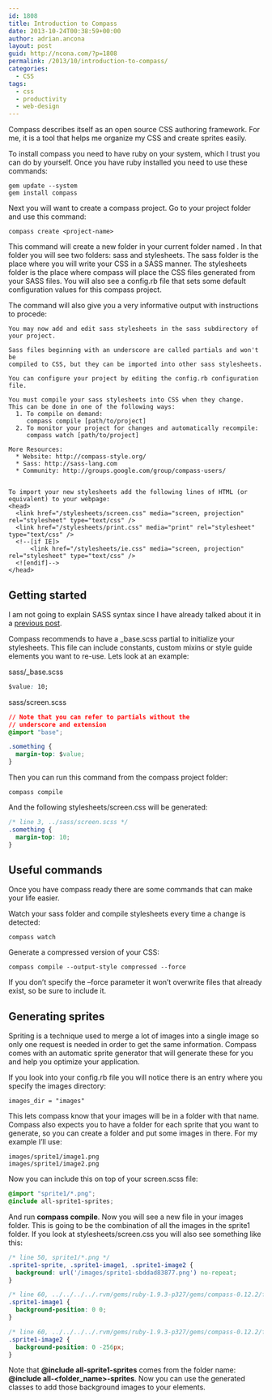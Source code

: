 ```yaml
---
id: 1808
title: Introduction to Compass
date: 2013-10-24T00:38:59+00:00
author: adrian.ancona
layout: post
guid: http://ncona.com/?p=1808
permalink: /2013/10/introduction-to-compass/
categories:
  - CSS
tags:
  - css
  - productivity
  - web-design
---
```

Compass describes itself as an open source CSS authoring framework. For me, it is a tool that helps me organize my CSS and create sprites easily.

To install compass you need to have ruby on your system, which I trust you can do by yourself. Once you have ruby installed you need to use these commands:

```
gem update --system
gem install compass
```

Next you will want to create a compass project. Go to your project folder and use this command:

```
compass create <project-name>
```

<!--more-->

This command will create a new folder in your current folder named <project-name>. In that folder you will see two folders: sass and stylesheets. The sass folder is the place where you will write your CSS in a SASS manner. The stylesheets folder is the place where compass will place the CSS files generated from your SASS files. You will also see a config.rb file that sets some default configuration values for this compass project.

The command will also give you a very informative output with instructions to procede:

```
You may now add and edit sass stylesheets in the sass subdirectory of your project.

Sass files beginning with an underscore are called partials and won't be
compiled to CSS, but they can be imported into other sass stylesheets.

You can configure your project by editing the config.rb configuration file.

You must compile your sass stylesheets into CSS when they change.
This can be done in one of the following ways:
  1. To compile on demand:
     compass compile [path/to/project]
  2. To monitor your project for changes and automatically recompile:
     compass watch [path/to/project]

More Resources:
  * Website: http://compass-style.org/
  * Sass: http://sass-lang.com
  * Community: http://groups.google.com/group/compass-users/


To import your new stylesheets add the following lines of HTML (or equivalent) to your webpage:
<head>
  <link href="/stylesheets/screen.css" media="screen, projection" rel="stylesheet" type="text/css" />
  <link href="/stylesheets/print.css" media="print" rel="stylesheet" type="text/css" />
  <!--[if IE]>
      <link href="/stylesheets/ie.css" media="screen, projection" rel="stylesheet" type="text/css" />
  <![endif]-->
</head>
```

## Getting started

I am not going to explain SASS syntax since I have already talked about it in a [previous post](http://ncona.com/2012/08/introduction-to-syntactically-awesome-stylesheets-sass/ "Introduction to Syntactically Awesome Stylesheets (SASS)").

Compass recommends to have a _base.scss partial to initialize your stylesheets. This file can include constants, custom mixins or style guide elements you want to re-use. Lets look at an example:

sass/_base.scss

```css
$value: 10;
```

sass/screen.scss

```css
// Note that you can refer to partials without the
// underscore and extension
@import "base";

.something {
  margin-top: $value;
}
```

Then you can run this command from the compass project folder:

```
compass compile
```

And the following stylesheets/screen.css will be generated:

```css
/* line 3, ../sass/screen.scss */
.something {
  margin-top: 10;
}
```

## Useful commands

Once you have compass ready there are some commands that can make your life easier.

Watch your sass folder and compile stylesheets every time a change is detected:

```
compass watch
```

Generate a compressed version of your CSS:

```
compass compile --output-style compressed --force
```

If you don&#8217;t specify the &#8211;force parameter it won&#8217;t overwrite files that already exist, so be sure to include it.

## Generating sprites

Spriting is a technique used to merge a lot of images into a single image so only one request is needed in order to get the same information. Compass comes with an automatic sprite generator that will generate these for you and help you optimize your application.

If you look into your config.rb file you will notice there is an entry where you specify the images directory:

```
images_dir = "images"
```

This lets compass know that your images will be in a folder with that name. Compass also expects you to have a folder for each sprite that you want to generate, so you can create a folder and put some images in there. For my example I&#8217;ll use:

```
images/sprite1/image1.png
images/sprite1/image2.png
```

Now you can include this on top of your screen.scss file:

```css
@import "sprite1/*.png";
@include all-sprite1-sprites;
```

And run **compass compile**. Now you will see a new file in your images folder. This is going to be the combination of all the images in the sprite1 folder. If you look at stylesheets/screen.css you will also see something like this:

```css
/* line 50, sprite1/*.png */
.sprite1-sprite, .sprite1-image1, .sprite1-image2 {
  background: url('/images/sprite1-sbddad83877.png') no-repeat;
}

/* line 60, ../../../../.rvm/gems/ruby-1.9.3-p327/gems/compass-0.12.2/frameworks/compass/stylesheets/compass/utilities/sprites/_base.scss */
.sprite1-image1 {
  background-position: 0 0;
}

/* line 60, ../../../../.rvm/gems/ruby-1.9.3-p327/gems/compass-0.12.2/frameworks/compass/stylesheets/compass/utilities/sprites/_base.scss */
.sprite1-image2 {
  background-position: 0 -256px;
}
```

Note that **@include all-sprite1-sprites** comes from the folder name: **@include all-<folder_name>-sprites**. Now you can use the generated classes to add those background images to your elements.
